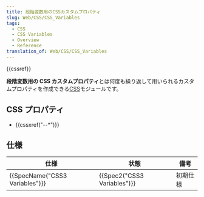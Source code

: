 ```yaml
---
title: 段階変数用のCSSカスタムプロパティ
slug: Web/CSS/CSS_Variables
tags:
  - CSS
  - CSS Variables
  - Overview
  - Reference
translation_of: Web/CSS/CSS_Variables
---
```

{{cssref}}

**段階変数用の CSS カスタムプロパティ**とは何度も繰り返して用いられるカスタムプロパティを作成できる[CSS](/ja/docs/Web/CSS)モジュールです。

## CSS プロパティ

- {{cssxref("--*")}}

## 仕様

| 仕様                                     | 状態                                 | 備考     |
| ---------------------------------------- | ------------------------------------ | -------- |
| {{SpecName("CSS3 Variables")}} | {{Spec2("CSS3 Variables")}} | 初期仕様 |
